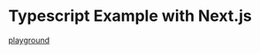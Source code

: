 # Typescript Example with Next.js

[playground](https://www.typescriptlang.org/play?#code/DYUwLgBAzmCuAmIB2YoQLwQNoCIDiATgIYDGIOANBDgEIgFLw4C6A3AFCiQDmxiamLAEYqAFjbt2YAJ4AHEBAByRALYLMMAgEsk3DjPkRCRRBghJYKgEb0IAH2hhtu-XIUAVAMpxEKMwG92CHNVEAAuJVCOYN4TcKM+EA4AXw52HTB6ADNSBQBJbwRkSEDgpFCI5TUKIIhYxAjjRHZkyS5HIpQoAHkrACsAQQICCK8fYqxmMyx-ELUI-GIySjrEiKEIZIl2GE7UXsHhgDpZWCgACwAKWfL56joGJip6+JwAMRxNgEo0kgB7JAwOrILRnMw4WLLNIGDwAVSgtkwpQgWS0BBgVXimh0elqwCIGIqjmcuNSkhhEAG8BUOgCtRMNKQEScsBALXJbkp1J08MRXMZEAAZBB3LyCJJ-oDIAydBEqYyxXTgjKmRAWSAasFUeiwJiFg9GJQ8QTdUTaPRGFAATh2ekUNlchA8orkdrCXdsbpNRB8e7wp7uLbJUCzvRRoqkbU3aa7otckbgr6Y68ABJ-WTyAhGsnsYOQUMEABM4YRBACKLRfoW3WAWgAbvQVkm9dQAOogGxZzbQzkAYSIkEjWtgBHAbgiAZSrkMABE-twlT6QNwoBELNZ6FOOYZ+2A5wvMPuhRBdxw8xAVNJd-uItf54usiOx-IFsAAdwE0uVxFRDUc+eTHgMxLiICJYCQABrJA-gAdyQKgrDAyDoLgr4MAAPggZEtCyCBLhhP5cKIDB0EwHAA0+QVhQI3CrBIsiKLQ5FglHOAGAgYiAGoICsaJNlqHC8Jojj6OoddO0o6i3EInjRJwcTGyY2oWPAEckBE7jeNqVpalYtSt1zAEgXOEBgDfMxAMuHAU1M8yVnNR4cB+SRHyQEgwC0AEIFDbwBxAS46yIYAwgDL4IiwAMqEuL50HQus-i0eApkCc8ETAAA1IK3kUYCYvQ-xWhUtj1KwQLgCoNLMuAbLmCDIzIBgPyzB8sA-KsmyzL+JzJAAeh6kVOQGKBSw8oyLy0SAAAMCUm7cFBoNEgKHCAYJxVc1QIVlvStcD4AnJwcVtCkBiQLQVCCul6VrBt9pJP8XPA9zPPU+A-jAc41pA07zuCylvouhwFoIeAvmw3CrNW3QoE+WkiH+4BQeUjj4e02o6qlC9pAABXACIgaWrDah2xgFjwIhuCIc5P0h78NtZW12Fe97PsvHHpTQcCoNg9SCT+s6gq+SR2Fcp6vJavzWwm84htLAKgpCg7dCU1LwCq7LctigrdNU9jSqCirVayxQpl5vN0aBRrMkLZqEV8zJJfemX6Ha2yusFwyMeQOtFxnGgFj6lR3y671YQAJQAGX9nqrTUV7zp0I5-hUT8se6UP3AiABmAAGXOWg4tAzd6-q8GQegtCgEgTIG+QkHYPqICxohiDUTIyyyAAfst3DcdT+p72uIDeTnRqQZBhce0fvNt1rMlLsftBIAAedx0Ll4L3CU2oVYyo3gKTO34k3zWdKKtTsDKg3d+q42C4gM3WnaAt6HodbRVLSYOCf0sf+LSlhiINIFeYp0K-HqtgS2IBM4UDSofKYmBxZzzLovS4md3bniwAWKAMDwBiigPA6eIBD7z3Lsvd+9BJj2HMLAMya8LBmXdlgoUwosFHHOrIS4lxTIai0HlCA3CjjRkxO7KQnIxQr0wstIRRJIrGirMSHE215AkC0FlEAA4nyjAZkLIAA)

